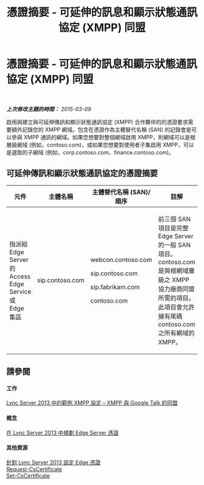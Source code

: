 ﻿---
title: 憑證摘要 - 可延伸的訊息和顯示狀態通訊協定 (XMPP) 同盟
TOCTitle: 憑證摘要 - 可延伸的訊息和顯示狀態通訊協定 (XMPP) 同盟
ms:assetid: b059a34e-99df-40af-91fe-fe2aa52841f6
ms:mtpsurl: https://technet.microsoft.com/zh-tw/library/JJ618374(v=OCS.15)
ms:contentKeyID: 49292010
ms.date: 08/24/2015
mtps_version: v=OCS.15
ms.translationtype: HT
---

# 憑證摘要 - 可延伸的訊息和顯示狀態通訊協定 (XMPP) 同盟

 

_**上次修改主題的時間：** 2015-03-09_

啟用與建立與可延伸傳訊和顯示狀態通訊協定 (XMPP) 合作夥伴的的憑證要求需要額外記錄您的 XMPP 網域。包含在憑證作為主體替代名稱 (SAN) 的記錄會是可以參與 XMPP 通訊的網域。如果您想要對整個網域啟用 XMPP，則網域可以是根層級網域 (例如，contoso.com)，或如果您想要對使用者子集啟用 XMPP，可以是選取的子網域 (例如，corp.contoso.com、finance.contoso.com)。

## 可延伸傳訊和顯示狀態通訊協定的憑證摘要


<table>
<colgroup>
<col style="width: 25%" />
<col style="width: 25%" />
<col style="width: 25%" />
<col style="width: 25%" />
</colgroup>
<thead>
<tr class="header">
<th>元件</th>
<th>主體名稱</th>
<th>主體替代名稱 (SAN)/順序</th>
<th>註解</th>
</tr>
</thead>
<tbody>
<tr class="odd">
<td><p>指派給 Edge Server 的 Access Edge Service 或 Edge 集區</p></td>
<td><p>sip.contoso.com</p></td>
<td><p>webcon.contoso.com</p>
<p>sip.contoso.com</p>
<p>sip.fabrikam.com</p>
<p>contoso.com</p></td>
<td><p>前三個 SAN 項目是完整 Edge Server 的一般 SAN 項目。contoso.com 是與根網域層級之 XMPP 協力廠商同盟所需的項目。此項目會允許擁有尾碼 contoso.com 之所有網域的 XMPP。</p></td>
</tr>
</tbody>
</table>


## 請參閱

#### 工作

[Lync Server 2013 中的範例 XMPP 設定 – XMPP 與 Google Talk 的同盟](lync-server-2013-example-xmpp-configuration-–-xmpp-federation-with-google-talk.md)  

#### 概念

[在 Lync Server 2013 中規劃 Edge Server 憑證](lync-server-2013-plan-for-edge-server-certificates.md)  

#### 其他資源

[針對 Lync Server 2013 設定 Edge 憑證](lync-server-2013-set-up-edge-certificates.md)  
[Request-CsCertificate](https://docs.microsoft.com/en-us/powershell/module/skype/Request-CsCertificate)  
[Set-CsCertificate](https://docs.microsoft.com/en-us/powershell/module/skype/Set-CsCertificate)

